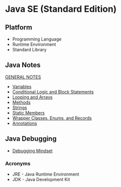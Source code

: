 # Java SE (Standard Edition)

## Platform

* Programming Language
* Runtime Environment
* Standard Library

## Java Notes

[GENERAL NOTES](./Java-SE--Notes.md)

* [Variables](./Java-SE--Notes--Variables.md)
* [Conditional Logic and Block Statements](./Java-SE--Notes--Conditional-Logic.md)
* [Looping and Arrays](./Java-SE--Notes--Looping-and-Arrays.md)
* [Methods](./Java-SE--Notes--Methods.md)
* [Strings](./Java-SE--Notes--Strings.md)
* [Static Members](./Java-SE--Notes--Static-Members.md)
* [Wrapper Classes, Enums, and Records](./Java-SE--Notes--Wrapper-Classes-Enums-and-Records.md)
* [Annotations](./Java-SE--Notes--Annotations.md)

## Java Debugging

* [Debugging Mindset](./Java-SE--Notes--Debugging-Mindset.md)

### Acronyms

* JRE - Java Runtime Environment
* JDK - Java Development Kit
